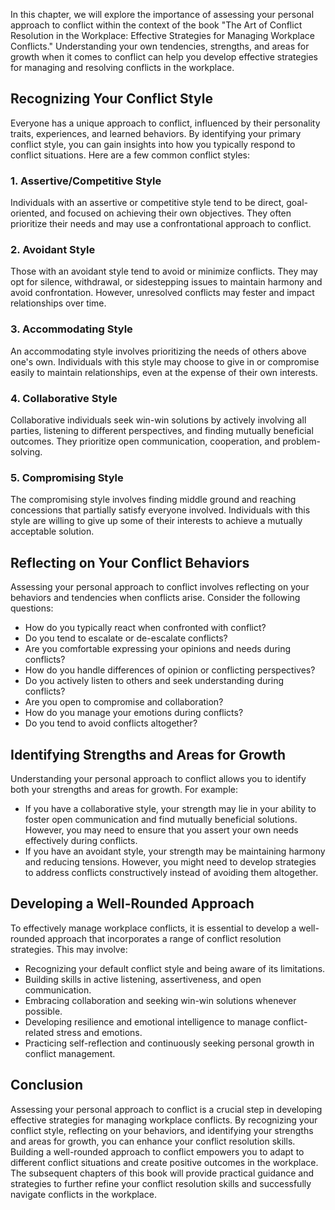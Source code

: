 
In this chapter, we will explore the importance of assessing your personal approach to conflict within the context of the book "The Art of Conflict Resolution in the Workplace: Effective Strategies for Managing Workplace Conflicts." Understanding your own tendencies, strengths, and areas for growth when it comes to conflict can help you develop effective strategies for managing and resolving conflicts in the workplace.

**Recognizing Your Conflict Style**
-----------------------------------

Everyone has a unique approach to conflict, influenced by their personality traits, experiences, and learned behaviors. By identifying your primary conflict style, you can gain insights into how you typically respond to conflict situations. Here are a few common conflict styles:

### 1. Assertive/Competitive Style

Individuals with an assertive or competitive style tend to be direct, goal-oriented, and focused on achieving their own objectives. They often prioritize their needs and may use a confrontational approach to conflict.

### 2. Avoidant Style

Those with an avoidant style tend to avoid or minimize conflicts. They may opt for silence, withdrawal, or sidestepping issues to maintain harmony and avoid confrontation. However, unresolved conflicts may fester and impact relationships over time.

### 3. Accommodating Style

An accommodating style involves prioritizing the needs of others above one's own. Individuals with this style may choose to give in or compromise easily to maintain relationships, even at the expense of their own interests.

### 4. Collaborative Style

Collaborative individuals seek win-win solutions by actively involving all parties, listening to different perspectives, and finding mutually beneficial outcomes. They prioritize open communication, cooperation, and problem-solving.

### 5. Compromising Style

The compromising style involves finding middle ground and reaching concessions that partially satisfy everyone involved. Individuals with this style are willing to give up some of their interests to achieve a mutually acceptable solution.

**Reflecting on Your Conflict Behaviors**
-----------------------------------------

Assessing your personal approach to conflict involves reflecting on your behaviors and tendencies when conflicts arise. Consider the following questions:

* How do you typically react when confronted with conflict?
* Do you tend to escalate or de-escalate conflicts?
* Are you comfortable expressing your opinions and needs during conflicts?
* How do you handle differences of opinion or conflicting perspectives?
* Do you actively listen to others and seek understanding during conflicts?
* Are you open to compromise and collaboration?
* How do you manage your emotions during conflicts?
* Do you tend to avoid conflicts altogether?

**Identifying Strengths and Areas for Growth**
----------------------------------------------

Understanding your personal approach to conflict allows you to identify both your strengths and areas for growth. For example:

* If you have a collaborative style, your strength may lie in your ability to foster open communication and find mutually beneficial solutions. However, you may need to ensure that you assert your own needs effectively during conflicts.
* If you have an avoidant style, your strength may be maintaining harmony and reducing tensions. However, you might need to develop strategies to address conflicts constructively instead of avoiding them altogether.

**Developing a Well-Rounded Approach**
--------------------------------------

To effectively manage workplace conflicts, it is essential to develop a well-rounded approach that incorporates a range of conflict resolution strategies. This may involve:

* Recognizing your default conflict style and being aware of its limitations.
* Building skills in active listening, assertiveness, and open communication.
* Embracing collaboration and seeking win-win solutions whenever possible.
* Developing resilience and emotional intelligence to manage conflict-related stress and emotions.
* Practicing self-reflection and continuously seeking personal growth in conflict management.

**Conclusion**
--------------

Assessing your personal approach to conflict is a crucial step in developing effective strategies for managing workplace conflicts. By recognizing your conflict style, reflecting on your behaviors, and identifying your strengths and areas for growth, you can enhance your conflict resolution skills. Building a well-rounded approach to conflict empowers you to adapt to different conflict situations and create positive outcomes in the workplace. The subsequent chapters of this book will provide practical guidance and strategies to further refine your conflict resolution skills and successfully navigate conflicts in the workplace.
